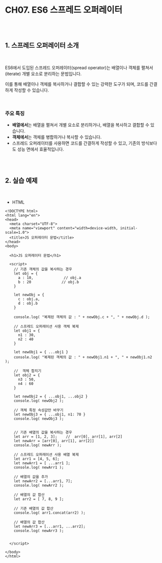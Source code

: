 
# CH07. ES6 스프레드 오퍼레이터

<br>
<br>

## 1. 스프레드 오퍼레이터 소개

<br>

ES6에서 도입된 스프레드 오퍼레이터(spread operator)는 배열이나 객체를 펼쳐서(iterate) 개별 요소로 분리하는 문법입니다. 

이를 통해 배열이나 객체를 복사하거나 결합할 수 있는 강력한 도구가 되며, 코드를 간결하게 작성할 수 있습니다.

<br>

### 주요 특징

- **배열에서**는 배열을 펼쳐서 개별 요소로 분리하거나, 배열을 복사하고 결합할 수 있습니다.
- **객체에서**는 객체를 병합하거나 복사할 수 있습니다.
- 스프레드 오퍼레이터를 사용하면 코드를 간결하게 작성할 수 있고, 기존의 방식보다도 성능 면에서 효율적입니다.

<br>
<br>  

## 2. 실습 예제

<br>

- HTML

```
<!DOCTYPE html>
<html lang="en">
<head>
  <meta charset="UTF-8">
  <meta name="viewport" content="width=device-width, initial-scale=1.0">
  <title>JS 오퍼레이터 문법</title>
</head>
<body>

  <h1>JS 오퍼레이터 문법</h1>
  
  <script>
    // 기존 객체의 값을 복사하는 경우
    let obj = {
      a : 10,              // obj.a
      b : 20              // obj.b
    }

    let newObj = {
      c : obj.a,
      d : obj.b
    }

    console.log( "복제된 객체의 값 : " + newObj.c + ", " + newObj.d );
    
    // 스프레드 오퍼레이션 사용 객체 복제
    let obj1 = {
      n1 : 30, 
      n2 : 40
    }
    
    let newObj1 = { ...obj1 }
    console.log( "복제된 객체의 값 : " + newObj1.n1 + ", " + newObj1.n2 );

    //  객체 합치기
    let obj2 = {
      n3 : 50, 
      n4 : 60
    }

    let newObj2 = { ...obj1, ...obj2 }
    console.log( newObj2 );

    // 객체 특정 속성값만 바꾸기
    let newObj3 = { ...obj1, n1: 70 }
    console.log( newObj3 );


    // 기존 배열의 값을 복사하는 경우
    let arr = [1, 2, 3];    //  arr[0], arr[1], arr[2]
    let newArr = [arr[0], arr[1], arr[2]]
    console.log( newArr );
    
    // 스프레드 오퍼레이션 사용 배열 복제
    let arr1 = [4, 5, 6];
    let newArr1 = [ ...arr1 ];
    console.log( newArr1 );
    
    // 배열의 값을 추가
    let newArr2 = [...arr1, 7];
    console.log( newArr2 );

    // 배열의 값 합산
    let arr2 = [ 7, 8, 9 ];
    
    // 기존 배열의 값 합산
    console.log( arr1.concat(arr2) );
    
    // 배열의 값 합산   
    let newArr3 = [...arr1, ...arr2];
    console.log( newArr3 );


  </script>

</body>
</html>
```